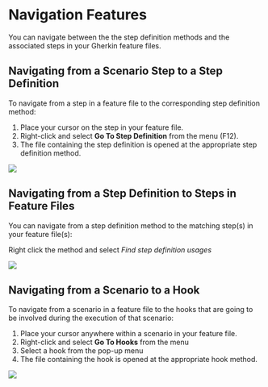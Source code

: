 # Navigation Features

You can navigate between the the step definition methods and the associated
steps in your Gherkin feature files.

## Navigating from a Scenario Step to a Step Definition

To navigate from a step in a feature file to the corresponding
step definition method:

1.  Place your cursor on the step in your feature file.
2.  Right-click and select **Go To Step Definition** from the menu (F12).
3.  The file containing the step definition is opened at the appropriate step definition method.

![](../../_static/images/vs2022_Goto_StepDefinitions.gif)

## Navigating from a Step Definition to Steps in Feature Files

You can navigate from a step definition method to the matching step(s)
in your feature file(s):

Right click the method and select *Find step definition usages*

![](../../_static/images/gotogherkin2022.gif)

## Navigating from a Scenario to a Hook

To navigate from a scenario in a feature file to the hooks that are going to be involved during the execution of that scenario:

1.  Place your cursor anywhere within a scenario in your feature file.
2.  Right-click and select **Go To Hooks** from the menu
3.  Select a hook from the pop-up menu
4.  The file containing the hook is opened at the appropriate hook method.

![](../../_static/images/vs2022_Goto_Hooks.gif)

